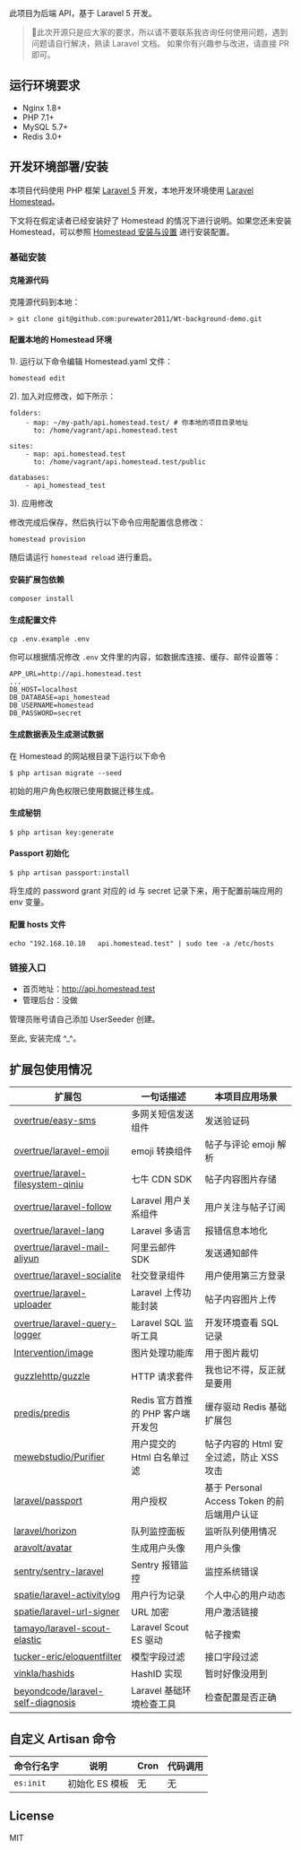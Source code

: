 

此项目为后端 API，基于 Laravel 5 开发。


> 🚨此次开源只是应大家的要求，所以请不要联系我咨询任何使用问题，遇到问题请自行解决，熟读 Laravel 文档。
> 如果你有兴趣参与改进，请直接 PR 即可。

## 运行环境要求

- Nginx 1.8+
- PHP 7.1+
- MySQL 5.7+
- Redis 3.0+

## 开发环境部署/安装

本项目代码使用 PHP 框架 [Laravel 5](https://d.laravel-china.org/docs/5.5/) 开发，本地开发环境使用 [Laravel Homestead](https://d.laravel-china.org/docs/5.5/homestead)。

下文将在假定读者已经安装好了 Homestead 的情况下进行说明。如果您还未安装 Homestead，可以参照 [Homestead 安装与设置](https://laravel-china.org/docs/5.5/homestead#installation-and-setup) 进行安装配置。

### 基础安装

#### 克隆源代码

克隆源代码到本地：

    > git clone git@github.com:purewater2011/Wt-background-demo.git

#### 配置本地的 Homestead 环境

1). 运行以下命令编辑 Homestead.yaml 文件：

```shell
homestead edit
```

2). 加入对应修改，如下所示：

```
folders:
    - map: ~/my-path/api.homestead.test/ # 你本地的项目目录地址
      to: /home/vagrant/api.homestead.test

sites:
    - map: api.homestead.test
      to: /home/vagrant/api.homestead.test/public

databases:
    - api_homestead_test
```

3). 应用修改

修改完成后保存，然后执行以下命令应用配置信息修改：

```shell
homestead provision
```

随后请运行 `homestead reload` 进行重启。

#### 安装扩展包依赖

	composer install

#### 生成配置文件

```
cp .env.example .env
```

你可以根据情况修改 `.env` 文件里的内容，如数据库连接、缓存、邮件设置等：

```
APP_URL=http://api.homestead.test
...
DB_HOST=localhost
DB_DATABASE=api_homestead
DB_USERNAME=homestead
DB_PASSWORD=secret
```

#### 生成数据表及生成测试数据

在 Homestead 的网站根目录下运行以下命令

```shell
$ php artisan migrate --seed
```

初始的用户角色权限已使用数据迁移生成。

#### 生成秘钥

```shell
$ php artisan key:generate
```

#### Passport 初始化

```shell
$ php artisan passport:install
```

将生成的 password grant 对应的 id 与 secret 记录下来，用于配置前端应用的 env 变量。

#### 配置 hosts 文件

    echo "192.168.10.10   api.homestead.test" | sudo tee -a /etc/hosts


### 链接入口

* 首页地址：http://api.homestead.test
* 管理后台：没做

管理员账号请自己添加 UserSeeder 创建。

至此, 安装完成 ^_^。

## 扩展包使用情况


| **扩展包** | **一句话描述** | **本项目应用场景** |
| ---- | ---- | ---- | 
| [overtrue/easy-sms](https://github.com/overtrue/easy-sms) | 多网关短信发送组件 | 发送验证码 |
| [overtrue/laravel-emoji](https://github.com/overtrue/laravel-emoji) | emoji 转换组件 | 帖子与评论 emoji 解析 |
| [overtrue/laravel-filesystem-qiniu](https://github.com/overtrue/laravel-filesystem-qiniu) | 七牛 CDN SDK | 帖子内容图片存储 |
| [overtrue/laravel-follow](https://github.com/overtrue/laravel-follow) | Laravel 用户关系组件 | 用户关注与帖子订阅 |
| [overtrue/laravel-lang](https://github.com/overtrue/laravel-lang) | Laravel 多语言 | 报错信息本地化 |
| [overtrue/laravel-mail-aliyun](https://github.com/overtrue/laravel-mail-aliyun) | 阿里云邮件 SDK | 发送通知邮件 |
| [overtrue/laravel-socialite](https://github.com/overtrue/laravel-socialite) | 社交登录组件 | 用户使用第三方登录 |
| [overtrue/laravel-uploader](https://github.com/overtrue/laravel-uploader) | Laravel 上传功能封装 | 帖子内容图片上传 |
| [overtrue/laravel-query-logger](https://github.com/overtrue/laravel-query-logger) | Laravel SQL 监听工具 | 开发环境查看 SQL 记录 |
| [Intervention/image](https://github.com/Intervention/image) | 图片处理功能库 | 用于图片裁切 |
| [guzzlehttp/guzzle](https://github.com/guzzle/guzzle) | HTTP 请求套件 | 我也记不得，反正就是要用  |
| [predis/predis](https://github.com/nrk/predis.git) | Redis 官方首推的 PHP 客户端开发包 | 缓存驱动 Redis 基础扩展包 |
| [mewebstudio/Purifier](https://github.com/mewebstudio/Purifier) | 用户提交的 Html 白名单过滤 | 帖子内容的 Html 安全过滤，防止 XSS 攻击 |
| [laravel/passport](https://github.com/laravel/passport) | 用户授权 | 基于 Personal Access Token 的前后端用户认证 |
| [laravel/horizon](https://github.com/laravel/horizon) | 队列监控面板 | 监听队列使用情况 |
| [aravolt/avatar](https://github.com/aravolt/avatar) | 生成用户头像 | 用户头像 |
| [sentry/sentry-laravel](https://github.com/getsentry/sentry-laravel) | Sentry 报错监控 | 监控系统错误 |
| [spatie/laravel-activitylog](https://github.com/spatie/laravel-activitylog) | 用户行为记录 | 个人中心的用户动态 |
| [spatie/laravel-url-signer](https://github.com/spatie/laravel-url-signer) | URL 加密 | 用户激活链接 |
| [tamayo/laravel-scout-elastic](https://github.com/ErickTamayo/laravel-scout-elastic) | Laravel Scout ES 驱动 | 帖子搜索 |
| [tucker-eric/eloquentfilter](https://github.com/tucker-eric/eloquentfilter) | 模型字段过滤 | 接口字段过滤 |
| [vinkla/hashids](https://github.com/vinkla/hashids) | HashID 实现 | 暂时好像没用到 |
| [beyondcode/laravel-self-diagnosis](https://github.com/beyondcode/laravel-self-diagnosis) | Laravel 基础环境检查工具 | 检查配置是否正确 |



## 自定义 Artisan 命令

| 命令行名字 | 说明 | Cron | 代码调用 |
| --- | --- | --- | --- |
| `es:init` |  初始化 ES 模板 | 无 | 无 |

## License 

MIT
